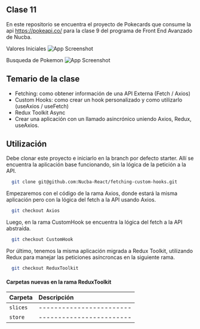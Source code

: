 ## Clase 11

En este repositorio se encuentra el proyecto de Pokecards que consume la api https://pokeapi.co/ para la clase 9 del programa de Front End Avanzado de Nucba.

Valores Iniciales
![App Screenshot](https://res.cloudinary.com/dcatzxqqf/image/upload/v1657580611/coding/Readmes/Reaact/Clase-7/Clase-7-Axios_fwbj2j.png)

Busqueda de Pokemon
![App Screenshot](https://res.cloudinary.com/dcatzxqqf/image/upload/v1657580611/coding/Readmes/Reaact/Clase-7/Clase-7-Axios2_tw6pb7.png)

## Temario de la clase

- Fetching: como obtener información de una API Externa (Fetch / Axios)
- Custom Hooks: como crear un hook personalizado y como utilizarlo (useAxios / useFetch)
- Redux Toolkit Async
- Crear una aplicación con un llamado asincrónico uniendo Axios, Redux, useAxios.

## Utilización

Debe clonar este proyecto e iniciarlo en la branch por defecto starter. Allí se encuentra la aplicación base funcionando, sin la lógica de la petición a la API.

```bash
  git clone git@github.com:Nucba-React/fetching-custom-hooks.git
```

Empezaremos con el código de la rama Axios, donde estará la misma aplicación pero con la lógica del fetch a la API usando Axios.

```bash
  git checkout Axios
```

Luego, en la rama CustomHook se encuentra la lógica del fetch a la API abstraída.

```bash
  git checkout CustomHook
```

Por último, tenemos la misma aplicación migrada a Redux Toolkit, utilizando Redux para manejar las peticiones asíncroncas en la siguiente rama.

```bash
  git checkout ReduxToolkit
```

#### Carpetas nuevas en la rama ReduxToolkit

| Carpeta  | Descripción              |
| :------- | :----------------------- |
| `slices` | ------------------------ |
| `store`  | ------------------------ |
